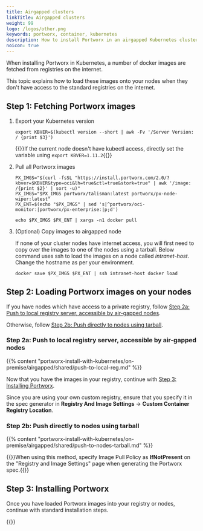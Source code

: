 ```yaml
---
title: Airgapped clusters
linkTitle: Airgapped clusters
weight: 99
logo: /logos/other.png
keywords: portworx, container, kubernetes
description: How to install Portworx in an airgapped Kubernetes cluster
noicon: true
---
```


When installing Portworx in Kubernetes, a number of docker images are fetched from registries on the internet.

This topic explains how to load these images onto your nodes when they don't have access to the standard registries on the internet.

## Step 1: Fetching Portworx images

1. Export your Kubernetes version

    ```text
    export KBVER=$(kubectl version --short | awk -Fv '/Server Version: / {print $3}')
    ```

    {{<info>}}If the current node doesn't have kubectl access, directly set the variable using `export KBVER=1.11.2`{{</info>}}

2. Pull all Portworx images

    ```text
    PX_IMGS="$(curl -fsSL "https://install.portworx.com/2.0/?kbver=$KBVER&type=oci&lh=true&ctl=true&stork=true" | awk '/image: /{print $2}' | sort -u)"
    PX_IMGS="$PX_IMGS portworx/talisman:latest portworx/px-node-wiper:latest"
    PX_ENT=$(echo "$PX_IMGS" | sed 's|^portworx/oci-monitor:|portworx/px-enterprise:|p;d')

    echo $PX_IMGS $PX_ENT | xargs -n1 docker pull
    ```
3. (Optional) Copy images to airgapped node

    If none of your cluster nodes have internet access, you will first need to copy over the images to one of the nodes using a tarball. Below command uses ssh to load the images on a node called _intranet-host_. Change the hostname as per your environment.

    ```text
    docker save $PX_IMGS $PX_ENT | ssh intranet-host docker load
    ```

## Step 2: Loading Portworx images on your nodes

If you have nodes which have access to a private registry, follow [Step 2a: Push to local registry server, accessible by air-gapped nodes](#step-2a-push-to-local-registry-server-accessible-by-air-gapped-nodes).

Otherwise, follow [Step 2b: Push directly to nodes using tarball](#step-2b-push-directly-to-nodes-using-tarball).

### Step 2a: Push to local registry server, accessible by air-gapped nodes

{{% content "portworx-install-with-kubernetes/on-premise/airgapped/shared/push-to-local-reg.md" %}}

Now that you have the images in your registry, continue with [Step 3: Installing Portworx](#step-3-installing-portworx).

Since you are using your own custom registry, ensure that you specify it in the spec generator in **Registry And Image Settings** -> **Custom Container Registry Location**.

### Step 2b: Push directly to nodes using tarball

{{% content "portworx-install-with-kubernetes/on-premise/airgapped/shared/push-to-nodes-tarball.md" %}}

{{<info>}}When using this method, specify Image Pull Policy as **IfNotPresent** on the "Registry and Image Settings" page when generating the Portworx spec.{{</info>}}

## Step 3: Installing Portworx

Once you have loaded Portworx images into your registry or nodes, continue with standard installation steps.

{{<homelist series2="k8s-airgapped">}}
